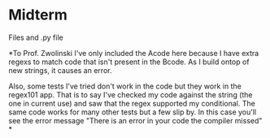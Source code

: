 # Midterm
Files and .py file


*To Prof. Zwolinski
I've only included the Acode here because I have extra regexs to match code that isn't present in the Bcode. As I build ontop of 
new strings, it causes an error. 

Also, some tests I've tried don't work in the code but they work in the regex101 app. That is to say I've checked my code against the
string (the one in current use) and saw that the regex supported my conditional. The same code works for many other tests but a few slip by.
In this case you'll see the error message "There is an error in your code the compiler missed"
*
